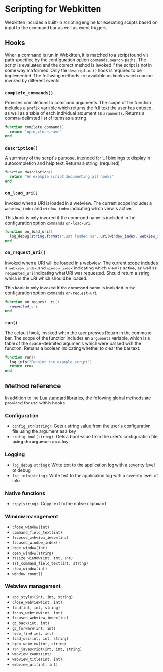 # Scripting for Webkitten

Webkitten includes a built-in scripting engine for executing scripts based on
input to the command bar as well as event triggers.

## Hooks

When a command is run in Webkitten, it is matched to a script found via path
specified by the configuration option `commands.search-paths`. The script is
evaluated and the correct method is invoked if the script is not in some way
malformed. Only the `description()` hook is required to be implemented. The
following methods are available as hooks which can be invoked by different
events.

### `complete_commands()`

Provides completions to command arguments. The scope of the function includes a
`prefix` variable which returns the full text the user has entered, as well as a
table of each individual argument as `arguments`. Returns a comma-delimited list
of items as a string.

```lua
function complete_command()
  return "open,close,save"
end
```

### `description()`

A summary of the script's purpose, intended for UI bindings to display in
autocompletion and help text. Returns a string. (required)

```lua
function description()
  return "An example script documenting all hooks"
end
```

### `on_load_uri()`

Invoked when a URI is loaded in a webview. The current scope includes a
`webview_index` and `window_index` indicating which view is active.

This hook is only invoked if the command name is included in the configuration
option `commands.on-load-uri`

```lua
function on_load_uri()
  log_debug(string.format("Just loaded %s", uri(window_index, webview_index)))
end
```

### `on_request_uri()`

Invoked when a URI will be loaded in a webview. The current scope includes a
`webview_index` and `window_index` indicating which view is active, as well
as `requested_uri` indicating what URI was requested. Should return a string
which is the URI which should be loaded.

This hook is only invoked if the command name is included in the
configuration option `commands.on-request-uri`

```lua
function on_request_uri()
  requested_uri
end
```

### `run()`

The default hook, invoked when the user presses Return in the command bar. The
scope of the function includes an `arguments` variable, which is a table of the
space-delimited arguments which were passed with the function. Returns a boolean
indicating whether to clear the bar text.

```lua
function run()
  log_info("Running the example script")
  return true
end
```

## Method reference

In addition to the
[Lua standard libraries](http://lua-users.org/wiki/StandardLibraries), the
following global methods are provided for use within hooks.

### Configuration

* `config_str(string)`: Gets a string value from the user's configuration file
  using the argument as a key
* `config_bool(string)`: Gets a bool value from the user's configuration file
  using the argument as a key

### Logging

* `log_debug(string)`: Write text to the application log with a severity level of debug
* `log_info(string)`: Write text to the application log with a severity level of info

### Native functions

* `copy(string)`: Copy text to the native clipboard

### Window management

* `close_window(int)`
* `command_field_text(int)`
* `focused_webview_index(int)`
* `focused_window_index()`
* `hide_window(int)`
* `open_window(string)`
* `resize_window(int, int, int)`
* `set_command_field_text(int, string)`
* `show_window(int)`
* `window_count()`

### Webview management

* `add_styles(int, int, string)`
* `close_webview(int, int)`
* `find(int, int, string)`
* `focus_webview(int, int)`
* `focused_webview_index(int)`
* `go_back(int, int)`
* `go_forward(int, int)`
* `hide_find(int, int)`
* `load_uri(int, int, string)`
* `open_webview(int, string)`
* `run_javascript(int, int, string)`
* `webview_count(int)`
* `webview_title(int, int)`
* `webview_uri(int, int)`

